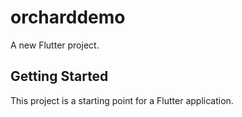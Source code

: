 # orcharddemo

A new Flutter project.

## Getting Started

This project is a starting point for a Flutter application.
